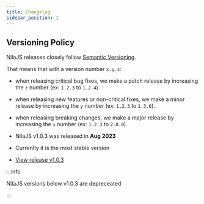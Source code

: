 ```yaml
---
title: Changelog
sidebar_position: 1
---
```


## Versioning Policy

NilaJS releases closely follow [Semantic Versioning](https://semver.org/).

That means that with a version number `x.y.z`:

- when releasing critical bug fixes, we make a patch release by increasing the `z` number (ex: `1.2.3` to `1.2.4`).
- when releasing new features or non-critical fixes, we make a minor release by increasing the `y` number (ex: `1.2.3` to `1.3.0`).
- when releasing breaking changes, we make a major release by increasing the `x` number (ex: `1.2.3` to `2.0.0`).



- NilaJS v1.0.3 was released in **Aug 2023**

- Currently it is the most stable version 
- [View release v1.0.3](https://github.com/gotocva/nilajs/releases/tag/v1.0.3)

:::info

NilaJS versions below v1.0.3 are depreceated

:::
